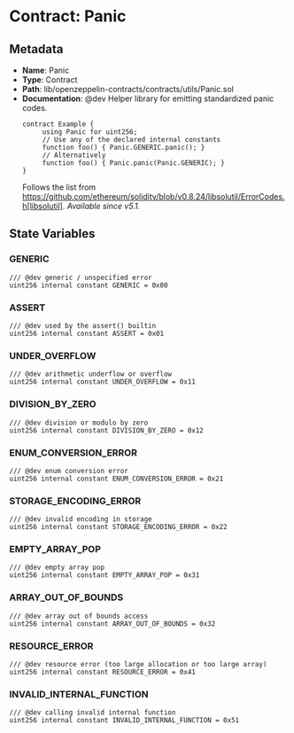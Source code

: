 # Contract: Panic

## Metadata

- **Name**: Panic
- **Type**: Contract
- **Path**: lib/openzeppelin-contracts/contracts/utils/Panic.sol
- **Documentation**:  @dev Helper library for emitting standardized panic codes.
   ```solidity
   contract Example {
        using Panic for uint256;
        // Use any of the declared internal constants
        function foo() { Panic.GENERIC.panic(); }
        // Alternatively
        function foo() { Panic.panic(Panic.GENERIC); }
   }
   ```
   Follows the list from https://github.com/ethereum/solidity/blob/v0.8.24/libsolutil/ErrorCodes.h[libsolutil].
   _Available since v5.1._

## State Variables

### GENERIC

```solidity
/// @dev generic / unspecified error
uint256 internal constant GENERIC = 0x00
```

### ASSERT

```solidity
/// @dev used by the assert() builtin
uint256 internal constant ASSERT = 0x01
```

### UNDER_OVERFLOW

```solidity
/// @dev arithmetic underflow or overflow
uint256 internal constant UNDER_OVERFLOW = 0x11
```

### DIVISION_BY_ZERO

```solidity
/// @dev division or modulo by zero
uint256 internal constant DIVISION_BY_ZERO = 0x12
```

### ENUM_CONVERSION_ERROR

```solidity
/// @dev enum conversion error
uint256 internal constant ENUM_CONVERSION_ERROR = 0x21
```

### STORAGE_ENCODING_ERROR

```solidity
/// @dev invalid encoding in storage
uint256 internal constant STORAGE_ENCODING_ERROR = 0x22
```

### EMPTY_ARRAY_POP

```solidity
/// @dev empty array pop
uint256 internal constant EMPTY_ARRAY_POP = 0x31
```

### ARRAY_OUT_OF_BOUNDS

```solidity
/// @dev array out of bounds access
uint256 internal constant ARRAY_OUT_OF_BOUNDS = 0x32
```

### RESOURCE_ERROR

```solidity
/// @dev resource error (too large allocation or too large array)
uint256 internal constant RESOURCE_ERROR = 0x41
```

### INVALID_INTERNAL_FUNCTION

```solidity
/// @dev calling invalid internal function
uint256 internal constant INVALID_INTERNAL_FUNCTION = 0x51
```
